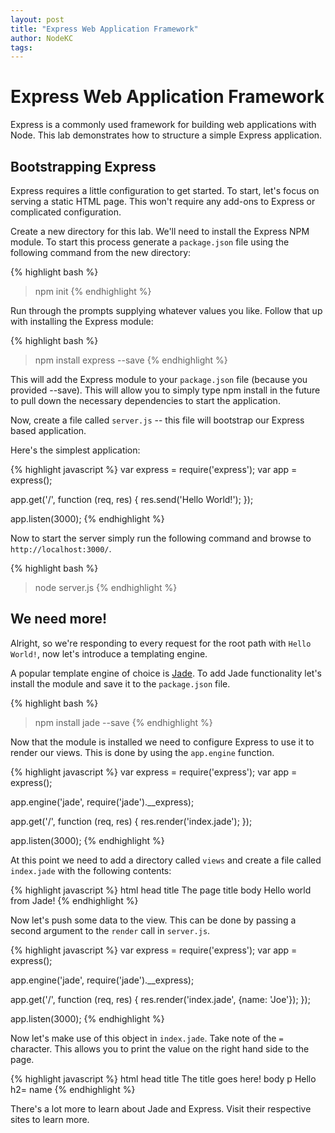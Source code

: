 ```yaml
---
layout: post
title: "Express Web Application Framework"
author: NodeKC
tags:
---
```


# Express Web Application Framework

Express is a commonly used framework for building web applications with Node. This lab demonstrates how to structure a simple Express application.

## Bootstrapping Express

Express requires a little configuration to get started. To start, let\'s focus on serving a static HTML page. This won\'t require any add-ons to Express or complicated configuration.

Create a new directory for this lab. We\'ll need to install the Express NPM module. To start this process generate a `package.json` file using the following command from the new directory:

{% highlight bash %}
> npm init
{% endhighlight %}

Run through the prompts supplying whatever values you like. Follow that up with installing the Express module:

{% highlight bash %}
> npm install express --save
{% endhighlight %}

This will add the Express module to your `package.json` file (because you provided --save). This will allow you to simply type npm install in the future to pull down the necessary dependencies to start the application.

Now, create a file called `server.js` -- this file will bootstrap our Express based application.

Here\'s the simplest application:

{% highlight javascript %}
var express = require('express');
var app = express();

app.get('/', function (req, res) {
	res.send('Hello World!');
});

app.listen(3000);
{% endhighlight %}

Now to start the server simply run the following command and browse to `http://localhost:3000/`.

{% highlight bash %}
> node server.js
{% endhighlight %}

## We need more!

Alright, so we\'re responding to every request for the root path with `Hello World!`, now let\'s introduce a templating engine.

A popular template engine of choice is [Jade](https://www.npmjs.org/package/jade). To add Jade functionality let\'s install the module and save it to the `package.json` file.

{% highlight bash %}
> npm install jade --save
{% endhighlight %}

Now that the module is installed we need to configure Express to use it to render our views. This is done by using the `app.engine` function.

{% highlight javascript %}
var express = require('express');
var app = express();

app.engine('jade', require('jade').__express);

app.get('/', function (req, res) {
	res.render('index.jade');
});

app.listen(3000);
{% endhighlight %}

At this point we need to add a directory called `views` and create a file called `index.jade` with the following contents:

{% highlight javascript %}
html
  head
    title The page title
   body Hello world from Jade!
{% endhighlight %}

Now let\'s push some data to the view. This can be done by passing a second argument to the `render` call in `server.js`.

{% highlight javascript %}
var express = require('express');
var app = express();

app.engine('jade', require('jade').__express);

app.get('/', function (req, res) {
	res.render('index.jade', {name: 'Joe'});
});

app.listen(3000);
{% endhighlight %}

Now let\'s make use of this object in `index.jade`. Take note of the `=` character. This allows you to print the value on the right hand side to the page.

{% highlight javascript %}
html
   head
      title The title goes here!
   body
      p Hello
      h2= name
{% endhighlight %}

There\'s a lot more to learn about Jade and Express. Visit their respective sites to learn more.




